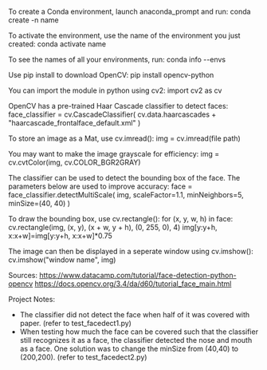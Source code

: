 To create a Conda environment, launch anaconda_prompt and run:
conda create -n name

To activate the environment, use the name of the environment you just created:
conda activate name

To see the names of all your environments, run:
conda info --envs

Use pip install to download OpenCV:
pip install opencv-python

You can import the module in python using cv2:
import cv2 as cv

OpenCV has a pre-trained Haar Cascade classifier to detect faces:
face_classifier = cv.CascadeClassifier(
    cv.data.haarcascades + "haarcascade_frontalface_default.xml"
)

To store an image as a Mat, use cv.imread():
img = cv.imread(file path)

You may want to make the image grayscale for efficiency:
img = cv.cvtColor(img, cv.COLOR_BGR2GRAY)

The classifier can be used to detect the bounding box of the face. The parameters below are used to improve accuracy:
face = face_classifier.detectMultiScale(
    img, scaleFactor=1.1, minNeighbors=5, minSize=(40, 40)
)

To draw the bounding box, use cv.rectangle():
for (x, y, w, h) in face:
    cv.rectangle(img, (x, y), (x + w, y + h), (0, 255, 0), 4)
    img[y:y+h, x:x+w]=img[y:y+h, x:x+w]*0.75

The image can then be displayed in a seperate window using cv.imshow():
cv.imshow("window name", img)



Sources:
https://www.datacamp.com/tutorial/face-detection-python-opencv
https://docs.opencv.org/3.4/da/d60/tutorial_face_main.html



Project Notes:
* The classifier did not detect the face when half of it was covered with paper. (refer to test_facedect1.py)
* When testing how much the face can be covered such that the classifier still recognizes it as a face, the classifier detected the nose and mouth as a face. One solution was to change the minSize from (40,40) to (200,200). (refer to test_facedect2.py)

